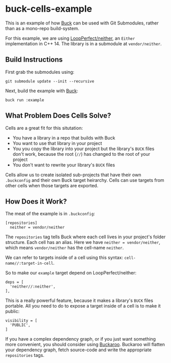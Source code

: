 # buck-cells-example

This is an example of how [Buck](https://www.buckbuild.com) can be used with Git Submodules, rather than as a mono-repo build-system.

For this example, we are using [LoopPerfect/neither](https://github.com/LoopPerfect/neither), an `Either` implementation in C++ 14. The library is in a submodule at `vendor/neither`.

## Build Instructions

First grab the submodules using:

```bash=
git submodule update --init --recursive
```

Next, build the example with [Buck](https://www.buckbuild.com):

```bash=
buck run :example
```

## What Problem Does Cells Solve? 

Cells are a great fit for this situtation: 

 - You have a library in a repo that builds with Buck
 - You want to use that library in your project
 - You you copy the library into your project but the library's `BUCK` files don't work, because the root (`//`) has changed to the root of your project
 - You don't want to rewrite your library's `BUCK` files

Cells allow us to create isolated sub-projects that have their own `.buckconfig` and their own Buck target heirarchy. Cells can use targets from other cells when those targets are exported. 

## How Does it Work?

The meat of the example is in `.buckconfig`:

```ini=
[repositories]
  neither = vendor/neither
```

The `repositories` tag tells Buck where each cell lives in your project's folder structure. Each cell has an alias. Here we have `neither = vendor/neither`, which means `vendor/neither` has the cell-name `neither`.

We can refer to targets inside of a cell using this syntax: `cell-name//:target-in-cell`.

So to make our `example` target depend on LoopPerfect/neither:

```python=
deps = [
  'neither//:neither',
],
```

This is a really powerful feature, because it makes a library's `BUCK` files portable. All you need to do to expose a target inside of a cell is to make it public:

```python=
visibility = [
  'PUBLIC',
]
```

If you have a complex dependency graph, or if you just want something more convenient, you should consider using [Buckaroo](https://www.buckaroo.pm). Buckaroo will flatten your dependency graph, fetch source-code and write the appropriate `repositories` tags.
